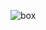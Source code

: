 ![box](https://user-images.githubusercontent.com/88919177/141832880-1665e12f-47a1-4a2a-9e20-be62b3e263ba.gif)

